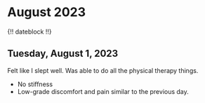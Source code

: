 # August 2023

{!! dateblock !!}

## Tuesday, August 1, 2023

Felt like I slept well. Was able to do all the physical therapy things. 

- No stiffness
- Low-grade discomfort and pain similar to the previous day.